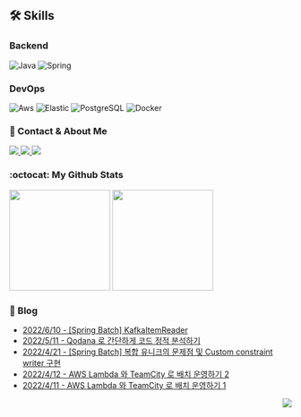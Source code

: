 

## 🛠 Skills

<!--
**songkg7/songkg7** is a ✨ _special_ ✨ repository because its `README.md` (this file) appears on your GitHub profile.

Here are some ideas to get you started:

- 🔭 I’m currently working on ...
- 🌱 I’m currently learning ...
- 👯 I’m looking to collaborate on ...
- 🤔 I’m looking for help with ...
- 💬 Ask me about ...
- 📫 How to reach me: ...
- 😄 Pronouns: ...
- ⚡ Fun fact: ...
-->

### Backend

![Java](https://img.shields.io/badge/Java-007396?style=flat-square&logo=java&logoColor=white)
![Spring](https://img.shields.io/badge/Spring-6DB33F?style=flat-square&logo=spring&logoColor=white)

### DevOps

![Aws](https://img.shields.io/badge/Amazon&nbsp;Web&nbsp;Service-232F32?style=flat-square&logo=amazon-aws&logoColor=white)
![Elastic](https://img.shields.io/badge/Elastic-005571?style=flat-square&logo=elastic&logoColor=white)
![PostgreSQL](https://img.shields.io/badge/PostgreSQL-336791?style=flat-square&logo=postgresql&logoColor=white)
![Docker](https://img.shields.io/badge/Docker-2496ED?style=flat-square&logo=docker&logoColor=white)

### 📧 Contact & About Me

<a href="mailto:songkg7@gmail.com" target="_blank">
    <img src="https://img.shields.io/badge/Gmail-EA4335?style=flat-square&logo=gmail&logoColor=white"/>
</a>
<a href="https://www.notion.so/0377dd16e02d48cd82fa76394507382c" target="_blank">
    <img src="https://img.shields.io/badge/Notion-000000?style=flat-square&logo=notion&logoColor=white"/>
</a>
<a href="https://songkg7.github.io" target="_blank">
    <img src="https://img.shields.io/badge/Tech&nbsp;blog-54BBFF?style=flat-square&logo=github&logoColor=white"/>
</a>

### :octocat: My Github Stats

<!--
[![Top Langs](https://github-readme-stats.vercel.app/api/top-langs/?username=songkg7&layout=compact)](https://github.com/anuraghazra/github-readme-stats) -->

<!--START_SECTION:waka-->
<!--END_SECTION:waka-->

<p>
  <img height="180em" src="https://github-readme-stats.vercel.app/api?username=songkg7&show_icons=true&include_all_commits=true&bg_color=30,e96443,904e95&title_color=fff&text_color=fff">
  <img height="180em" src="https://github-readme-stats.vercel.app/api/top-langs/?username=songkg7&layout=compact&bg_color=30,e96443,904e95&title_color=fff&text_color=fff">
</p>

### 📄 Blog <br>
- [2022/6/10 - [Spring Batch] KafkaItemReader](https://songkg7.github.io/posts/kafkaitemreader/) <br>
- [2022/5/11 - Qodana 로 간단하게 코드 정적 분석하기](https://songkg7.github.io/posts/qodanaintroduction/) <br>
- [2022/4/21 - [Spring Batch] 복합 유니크의 문제점 및 Custom constraint writer 구현](https://songkg7.github.io/posts/multiconstraint/) <br>
- [2022/4/12 - AWS Lambda 와 TeamCity 로 배치 운영하기 2](https://songkg7.github.io/posts/teamcitylambda2/) <br>
- [2022/4/11 - AWS Lambda 와 TeamCity 로 배치 운영하기 1](https://songkg7.github.io/posts/teamcitylambda1/) <br>

<!-- 조회수 -->
<p align="right">
  <a href="https://hits.seeyoufarm.com"><img src="https://hits.seeyoufarm.com/api/count/incr/badge.svg?url=https%3A%2F%2Fgithub.com%2Fsongkg7&count_bg=%238D7BF5&title_bg=%23252323&icon=github.svg&icon_color=%23FFFDFD&title=hits&edge_flat=false"/></a>
</p>
